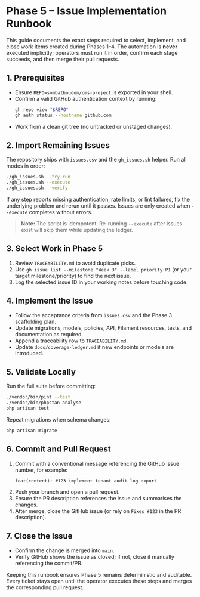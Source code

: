 # Phase 5 – Issue Implementation Runbook

This guide documents the exact steps required to select, implement, and close work items created during Phases 1–4. The automation is **never** executed implicitly; operators must run it in order, confirm each stage succeeds, and then merge their pull requests.

## 1. Prerequisites
- Ensure `REPO=sombathoudom/cms-project` is exported in your shell.
- Confirm a valid GitHub authentication context by running:
  ```bash
  gh repo view "$REPO"
  gh auth status --hostname github.com
  ```
- Work from a clean git tree (no untracked or unstaged changes).

## 2. Import Remaining Issues
The repository ships with `issues.csv` and the `gh_issues.sh` helper. Run all modes in order:
```bash
./gh_issues.sh --try-run
./gh_issues.sh --execute
./gh_issues.sh --verify
```
If any step reports missing authentication, rate limits, or lint failures, fix the underlying problem and rerun until it passes. Issues are only created when `--execute` completes without errors.

> **Note:** The script is idempotent. Re-running `--execute` after issues exist will skip them while updating the ledger.

## 3. Select Work in Phase 5
1. Review `TRACEABILITY.md` to avoid duplicate picks.
2. Use `gh issue list --milestone "Week 3" --label priority:P1` (or your target milestone/priority) to find the next issue.
3. Log the selected issue ID in your working notes before touching code.

## 4. Implement the Issue
- Follow the acceptance criteria from `issues.csv` and the Phase 3 scaffolding plan.
- Update migrations, models, policies, API, Filament resources, tests, and documentation as required.
- Append a traceability row to `TRACEABILITY.md`.
- Update `docs/coverage-ledger.md` if new endpoints or models are introduced.

## 5. Validate Locally
Run the full suite before committing:
```bash
./vendor/bin/pint --test
./vendor/bin/phpstan analyse
php artisan test
```
Repeat migrations when schema changes:
```bash
php artisan migrate
```

## 6. Commit and Pull Request
1. Commit with a conventional message referencing the GitHub issue number, for example:
   ```
   feat(content): #123 implement tenant audit log export
   ```
2. Push your branch and open a pull request.
3. Ensure the PR description references the issue and summarises the changes.
4. After merge, close the GitHub issue (or rely on `Fixes #123` in the PR description).

## 7. Close the Issue
- Confirm the change is merged into `main`.
- Verify GitHub shows the issue as closed; if not, close it manually referencing the commit/PR.

Keeping this runbook ensures Phase 5 remains deterministic and auditable. Every ticket stays open until the operator executes these steps and merges the corresponding pull request.
